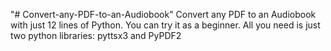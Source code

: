 "# Convert-any-PDF-to-an-Audiobook" 
Convert any PDF to an Audiobook with just 12 lines of Python. You can try it as a beginner. 
All you need is just two python libraries: pyttsx3 and PyPDF2 
